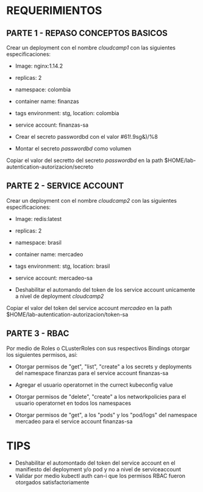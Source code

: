 # REQUERIMIENTOS

## PARTE 1 - REPASO CONCEPTOS BASICOS
Crear un deployment con el nombre *cloudcamp1* con las siguientes especificaciones:

- Image: nginx:1.14.2
* replicas: 2
+ namespace: colombia
- container name: finanzas
* tags environment: stg, location: colombia
+ service account: finanzas-sa
- Crear el secreto passwordbd con el valor #61!.9sg&)/%8
* Montar el secreto *passwordbd* como volumen

Copiar el valor del secretto del secreto *passwordbd* en la path $HOME/lab-autentication-autorizacion/secreto

## PARTE 2 - SERVICE ACCOUNT
Crear un deployment con el nombre *cloudcamp2* con las siguientes especificaciones:

- Image: redis:latest
* replicas: 2
+ namespace: brasil
- container name: mercadeo
* tags environment: stg, location: brasil
+ service account: mercadeo-sa
- Deshabilitar el automando del token de los service account unicamente a nivel de deployment *cloudcamp2*

Copiar el valor del token del service account *mercadeo* en la path $HOME/lab-autentication-autorizacion/token-sa

## PARTE 3 - RBAC

Por medio de Roles o CLusterRoles con sus respectivos Bindings otorgar los siguientes permisos, así:

- Otorgar permisos de "get", "list", "create" a los secrets y deployments del namespace finanzas para el service account finanzas-sa
* Agregar el usuario operatornet in the currect kubeconfig value
+ Otorgar permisos de "delete", "create" a los networkpolicies para el usuario operatornet en todos los namespaces
- Otorgar permisos de "get", a los "pods" y los "pod/logs" del namespace mercadeo para el service account finanzas-sa


# TIPS

- Deshabilitar el automontado del token del service account en el manifiesto del deployment y/o pod y no a nivel de serviceaccount
- Validar por medio kubectl auth can-i que los permisos RBAC fueron otorgados satisfactoriamente

